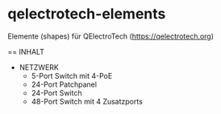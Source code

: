 # qelectrotech-elements
Elemente (shapes) für QElectroTech (https://qelectrotech.org)

== INHALT

-  NETZWERK
   - 5-Port Switch mit 4-PoE
   - 24-Port Patchpanel
   - 24-Port Switch
   - 48-Port Switch mit 4 Zusatzports
